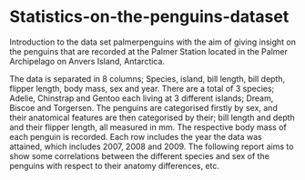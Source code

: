# Statistics-on-the-penguins-dataset

Introduction to the data set palmerpenguins with the aim of
giving insight on the penguins that are recorded at the Palmer Station located in the Palmer
Archipelago on Anvers Island, Antarctica. 

The data is separated in 8 columns; Species, island, bill length, bill depth, flipper length, body
mass, sex and year. There are a total of 3 species; Adelie, Chinstrap and Gentoo each living
at 3 different islands; Dream, Biscoe and Torgersen. The penguins are categorised firstly by
sex, and their anatomical features are then categorised by their; bill length and depth and their
flipper length, all measured in mm. The respective body mass of each penguin is recorded.
Each row includes the year the data was attained, which includes 2007, 2008 and 2009. The
following report aims to show some correlations between the different species and sex of the
penguins with respect to their anatomy differences, etc.
